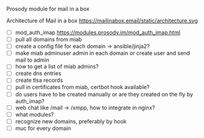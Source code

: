 Prosody module for mail in a box

Architecture of Mail in a box
https://mailinabox.email/static/architecture.svg

- [ ] mod_auth_imap https://modules.prosody.im/mod_auth_imap.html
- [ ] pull all domains from miab
- [ ] create a config file for each domain -> ansible/jinja2?
- [ ] make miab adminuser admin in each domain or create user and send mail to admin
- [ ] how to get a list of miab admins?
- [ ] create dns entries
- [ ] create tlsa records
- [ ] pull in certificates from miab, certbot hook available?
- [ ] do users have to be created manually or are they created on the fly by auth_imap?
- [ ] web chat like /mail -> /xmpp, how to integrate in nginx? 
- [ ] what modules?
- [ ] recognize new domains, preferably by hook
- [ ] muc for every domain
